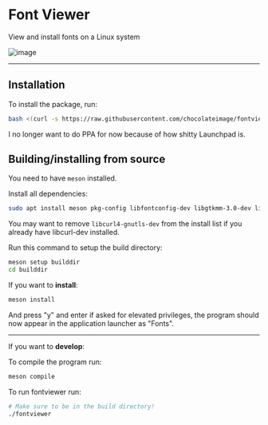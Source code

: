 # Font Viewer
View and install fonts on a Linux system

![image](https://github.com/chocolateimage/fontviewer/assets/45315451/f3f4cfc3-c5d0-4eb1-84a3-82e0ec4d9d8d)


---


## Installation

To install the package, run:
```bash
bash <(curl -s https://raw.githubusercontent.com/chocolateimage/fontviewer/refs/heads/main/install.sh)
```

I no longer want to do PPA for now because of how shitty Launchpad is.


## Building/installing from source
You need to have `meson` installed.

Install all dependencies:
```bash
sudo apt install meson pkg-config libfontconfig-dev libgtkmm-3.0-dev libjson-glib-dev libcurl4-gnutls-dev
```
You may want to remove `libcurl4-gnutls-dev` from the install list if you already have libcurl-dev installed.

Run this command to setup the build directory:
```bash
meson setup builddir
cd builddir
```

If you want to **install**:
```bash
meson install
```
And press "y" and enter if asked for elevated privileges, the program should now appear in the application launcher as "Fonts".

---

If you want to **develop**:

To compile the program run:
```bash
meson compile
```

To run fontviewer run:
```bash
# Make sure to be in the build directory!
./fontviewer
```